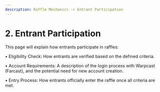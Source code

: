 ```yaml
---
description: Raffle Mechanics -> Entrant Participation
---
```


# 2. Entrant Participation

This page will explain how entrants participate in raffles:

• Eligibility Check: How entrants are verified based on the defined criteria.

• Account Requirements: A description of the login process with Warpcast (Farcast), and the potential need for new account creation.

• Entry Process: How entrants officially enter the raffle once all criteria are met.
